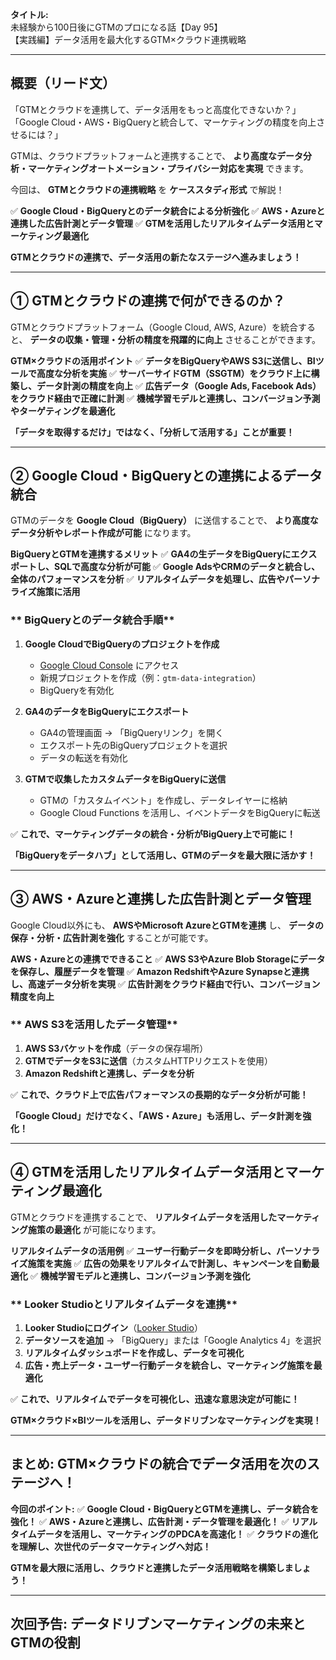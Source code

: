 **タイトル:**\
未経験から100日後にGTMのプロになる話【Day 95】\
【実践編】データ活用を最大化するGTM×クラウド連携戦略

---

## **概要（リード文）**

「GTMとクラウドを連携して、データ活用をもっと高度化できないか？」
「Google Cloud・AWS・BigQueryと統合して、マーケティングの精度を向上させるには？」

GTMは、クラウドプラットフォームと連携することで、
**より高度なデータ分析・マーケティングオートメーション・プライバシー対応を実現** できます。

今回は、 **GTMとクラウドの連携戦略** を **ケーススタディ形式** で解説！

✅ **Google Cloud・BigQueryとのデータ統合による分析強化**
✅ **AWS・Azureと連携した広告計測とデータ管理**
✅ **GTMを活用したリアルタイムデータ活用とマーケティング最適化**

**GTMとクラウドの連携で、データ活用の新たなステージへ進みましょう！**

---

## **① GTMとクラウドの連携で何ができるのか？**

GTMとクラウドプラットフォーム（Google Cloud, AWS, Azure）を統合すると、
**データの収集・管理・分析の精度を飛躍的に向上** させることができます。

 **GTM×クラウドの活用ポイント**
✅ **データをBigQueryやAWS S3に送信し、BIツールで高度な分析を実施**
✅ **サーバーサイドGTM（SSGTM）をクラウド上に構築し、データ計測の精度を向上**
✅ **広告データ（Google Ads, Facebook Ads）をクラウド経由で正確に計測**
✅ **機械学習モデルと連携し、コンバージョン予測やターゲティングを最適化**

 **「データを取得するだけ」ではなく、「分析して活用する」ことが重要！**

---

## **② Google Cloud・BigQueryとの連携によるデータ統合**

GTMのデータを **Google Cloud（BigQuery）** に送信することで、
**より高度なデータ分析やレポート作成が可能** になります。

 **BigQueryとGTMを連携するメリット**
✅ **GA4の生データをBigQueryにエクスポートし、SQLで高度な分析が可能**
✅ **Google AdsやCRMのデータと統合し、全体のパフォーマンスを分析**
✅ **リアルタイムデータを処理し、広告やパーソナライズ施策に活用**

### ** BigQueryとのデータ統合手順**

1. **Google CloudでBigQueryのプロジェクトを作成**
   - [Google Cloud Console](https://console.cloud.google.com/) にアクセス
   - 新規プロジェクトを作成（例：`gtm-data-integration`）
   - BigQueryを有効化

2. **GA4のデータをBigQueryにエクスポート**
   - GA4の管理画面 → 「BigQueryリンク」を開く
   - エクスポート先のBigQueryプロジェクトを選択
   - データの転送を有効化

3. **GTMで収集したカスタムデータをBigQueryに送信**
   - GTMの「カスタムイベント」を作成し、データレイヤーに格納
   - Google Cloud Functions を活用し、イベントデータをBigQueryに転送

✅ **これで、マーケティングデータの統合・分析がBigQuery上で可能に！**

 **「BigQueryをデータハブ」として活用し、GTMのデータを最大限に活かす！**

---

## **③ AWS・Azureと連携した広告計測とデータ管理**

Google Cloud以外にも、 **AWSやMicrosoft AzureとGTMを連携** し、
**データの保存・分析・広告計測を強化** することが可能です。

 **AWS・Azureとの連携でできること**
✅ **AWS S3やAzure Blob Storageにデータを保存し、履歴データを管理**
✅ **Amazon RedshiftやAzure Synapseと連携し、高速データ分析を実現**
✅ **広告計測をクラウド経由で行い、コンバージョン精度を向上**

### ** AWS S3を活用したデータ管理**

1. **AWS S3バケットを作成**（データの保存場所）
2. **GTMでデータをS3に送信**（カスタムHTTPリクエストを使用）
3. **Amazon Redshiftと連携し、データを分析**

✅ **これで、クラウド上で広告パフォーマンスの長期的なデータ分析が可能！**

 **「Google Cloud」だけでなく、「AWS・Azure」も活用し、データ計測を強化！**

---

## **④ GTMを活用したリアルタイムデータ活用とマーケティング最適化**

GTMとクラウドを連携することで、
**リアルタイムデータを活用したマーケティング施策の最適化** が可能になります。

 **リアルタイムデータの活用例**
✅ **ユーザー行動データを即時分析し、パーソナライズ施策を実施**
✅ **広告の効果をリアルタイムで計測し、キャンペーンを自動最適化**
✅ **機械学習モデルと連携し、コンバージョン予測を強化**

### ** Looker Studioとリアルタイムデータを連携**

1. **Looker Studioにログイン**（[Looker Studio](https://lookerstudio.google.com/)）
2. **データソースを追加** → 「BigQuery」または「Google Analytics 4」を選択
3. **リアルタイムダッシュボードを作成し、データを可視化**
4. **広告・売上データ・ユーザー行動データを統合し、マーケティング施策を最適化**

✅ **これで、リアルタイムでデータを可視化し、迅速な意思決定が可能に！**

 **GTM×クラウド×BIツールを活用し、データドリブンなマーケティングを実現！**

---

## **まとめ: GTM×クラウドの統合でデータ活用を次のステージへ！**

 **今回のポイント:**
✅ **Google Cloud・BigQueryとGTMを連携し、データ統合を強化！**
✅ **AWS・Azureと連携し、広告計測・データ管理を最適化！**
✅ **リアルタイムデータを活用し、マーケティングのPDCAを高速化！**
✅ **クラウドの進化を理解し、次世代のデータマーケティングへ対応！**

**GTMを最大限に活用し、クラウドと連携したデータ活用戦略を構築しましょう！**

---

## **次回予告: データドリブンマーケティングの未来とGTMの役割**